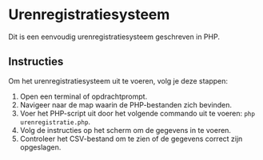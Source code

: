 # Urenregistratiesysteem

Dit is een eenvoudig urenregistratiesysteem geschreven in PHP.

## Instructies

Om het urenregistratiesysteem uit te voeren, volg je deze stappen:

1. Open een terminal of opdrachtprompt.
2. Navigeer naar de map waarin de PHP-bestanden zich bevinden.
3. Voer het PHP-script uit door het volgende commando uit te voeren: `php urenregistratie.php`.
4. Volg de instructies op het scherm om de gegevens in te voeren.
5. Controleer het CSV-bestand om te zien of de gegevens correct zijn opgeslagen.
